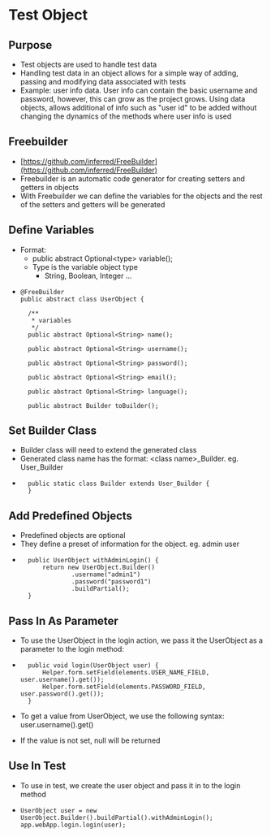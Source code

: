 # Test Object

## Purpose

* Test objects are used to handle test data
* Handling test data in an object allows for a simple way of adding, passing and modifying data associated with tests
* Example: user info data. User info can contain the basic username and password, however, this can grow as the project grows. Using data objects, allows additional of info such as "user id" to be added without changing the dynamics of the methods where user info is used

## Freebuilder

* [https://github.com/inferred/FreeBuilder](https://github.com/inferred/FreeBuilder)
* Freebuilder is an automatic code generator for creating setters and getters in objects
* With Freebuilder we can define the variables for the objects and the rest of the setters and getters will be generated

## Define Variables

* Format:
  * public abstract Optional&lt;type&gt; variable\(\);
  * Type is the variable object type
    * String, Boolean, Integer ...
* ```text
  @FreeBuilder
  public abstract class UserObject {

  	/**
  	 * variables
  	 */
  	public abstract Optional<String> name();

  	public abstract Optional<String> username();

  	public abstract Optional<String> password();

  	public abstract Optional<String> email();
	
  	public abstract Optional<String> language();
	
  	public abstract Builder toBuilder();
  ```

## Set Builder Class

* Builder class will need to extend the generated class 
* Generated class name has the format: &lt;class name&gt;\_Builder. eg. User\_Builder
* ```text
  	public static class Builder extends User_Builder {
  	}
  ```

## Add Predefined Objects

* Predefined objects are optional
* They define a preset of information for the object. eg. admin user
* ```text
  	public UserObject withAdminLogin() {
  		return new UserObject.Builder()
  				.username("admin1")
  				.password("password1")
  				.buildPartial();
  	}
  ```

## Pass In As Parameter

* To use the UserObject in the login action, we pass it the UserObject as a parameter to the login method:
* ```text
  	public void login(UserObject user) {
  		Helper.form.setField(elements.USER_NAME_FIELD, user.username().get());
  		Helper.form.setField(elements.PASSWORD_FIELD, user.password().get());
  	}
  ```

* To get a value from UserObject, we use the following syntax: user.username\(\).get\(\)
* If the value is not set, null will be returned



## Use In Test

* To use in test, we create the user object and pass it in to the login method
* ```text
  UserObject user = new UserObject.Builder().buildPartial().withAdminLogin();
  app.webApp.login.login(user);
  ```






